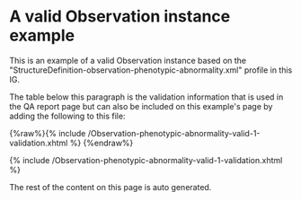 # A valid Observation instance example

This is an example of a valid Observation instance based on the "StructureDefinition-observation-phenotypic-abnormality.xml" profile in this IG. 

The table below this paragraph is the validation information that is used in the QA report page but can also be included on this example's page by adding the following to this file:

{%raw%}{% include /Observation-phenotypic-abnormality-valid-1-validation.xhtml %}
{%endraw%}

{% include /Observation-phenotypic-abnormality-valid-1-validation.xhtml %}

The rest of the content on this page is auto generated.
